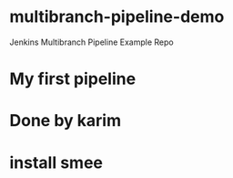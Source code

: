 # multibranch-pipeline-demo
Jenkins Multibranch Pipeline Example Repo
# My first pipeline
# Done by karim
# install smee
